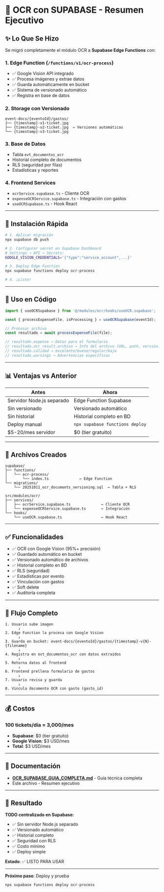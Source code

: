 # 🎯 OCR con SUPABASE - Resumen Ejecutivo

## ✨ Lo Que Se Hizo

Se migró completamente el módulo OCR a **Supabase Edge Functions** con:

### 1. **Edge Function** (`/functions/v1/ocr-process`)
- ✅ Google Vision API integrado
- ✅ Procesa imágenes y extrae datos
- ✅ Guarda automáticamente en bucket
- ✅ Sistema de versionado automático
- ✅ Registra en base de datos

### 2. **Storage con Versionado**
```
event-docs/{eventoId}/gastos/
├── {timestamp}-v1-ticket.jpg
├── {timestamp}-v2-ticket.jpg  ← Versiones automáticas
└── {timestamp}-v3-ticket.jpg
```

### 3. **Base de Datos**
- Tabla `evt_documentos_ocr`
- Historial completo de documentos
- RLS (seguridad por filas)
- Estadísticas y reportes

### 4. **Frontend Services**
- `ocrService.supabase.ts` - Cliente OCR
- `expenseOCRService.supabase.ts` - Integración con gastos
- `useOCRSupabase.ts` - Hook React

---

## 🚀 Instalación Rápida

```bash
# 1. Aplicar migración
npx supabase db push

# 2. Configurar secret en Supabase Dashboard
# Settings → API → Secrets:
GOOGLE_VISION_CREDENTIALS='{"type":"service_account",...}'

# 3. Deploy Edge Function
npx supabase functions deploy ocr-process

# 4. ¡Listo!
```

---

## 🎯 Uso en Código

```typescript
import { useOCRSupabase } from '@/modules/ocr/hooks/useOCR.supabase';

const { processExpenseFile, isProcessing } = useOCRSupabase(eventId);

// Procesar archivo
const resultado = await processExpenseFile(file);

// resultado.expense → Datos para el formulario
// resultado.ocr_result.archivo → Info del archivo (URL, path, versión)
// resultado.calidad → excelente/buena/regular/baja
// resultado.warnings → Advertencias específicas
```

---

## 📊 Ventajas vs Anterior

| Antes | Ahora |
|-------|-------|
| Servidor Node.js separado | Edge Function Supabase |
| Sin versionado | Versionado automático |
| Sin historial | Historial completo en BD |
| Deploy manual | `npx supabase functions deploy` |
| $5-20/mes servidor | $0 (tier gratuito) |

---

## 📁 Archivos Creados

```
supabase/
├── functions/
│   └── ocr-process/
│       └── index.ts              ← Edge Function
└── migrations/
    └── 20251011_ocr_documents_versioning.sql  ← Tabla + RLS

src/modules/ocr/
├── services/
│   ├── ocrService.supabase.ts              ← Cliente OCR
│   └── expenseOCRService.supabase.ts       ← Integración
└── hooks/
    └── useOCR.supabase.ts                  ← Hook React
```

---

## ✅ Funcionalidades

- ✅ OCR con Google Vision (95%+ precisión)
- ✅ Guardado automático en bucket
- ✅ Versionado automático de archivos
- ✅ Historial completo en BD
- ✅ RLS (seguridad)
- ✅ Estadísticas por evento
- ✅ Vinculación con gastos
- ✅ Soft delete
- ✅ Auditoría completa

---

## 🔄 Flujo Completo

```
1. Usuario sube imagen
      ↓
2. Edge Function la procesa con Google Vision
      ↓
3. Guarda en bucket: event-docs/{eventoId}/gastos/{timestamp}-v{N}-{filename}
      ↓
4. Registra en evt_documentos_ocr con datos extraídos
      ↓
5. Retorna datos al frontend
      ↓
6. Frontend prellena formulario de gastos
      ↓
7. Usuario revisa y guarda
      ↓
8. Vincula documento OCR con gasto (gasto_id)
```

---

## 💰 Costos

### 100 tickets/día = 3,000/mes
- **Supabase**: $0 (tier gratuito)
- **Google Vision**: $3 USD/mes
- **Total**: $3 USD/mes

---

## 📖 Documentación

- **[OCR_SUPABASE_GUIA_COMPLETA.md](./OCR_SUPABASE_GUIA_COMPLETA.md)** - Guía técnica completa
- Este archivo - Resumen ejecutivo

---

## 🎉 Resultado

**TODO centralizado en Supabase:**
- ✅ Sin servidor Node.js separado
- ✅ Versionado automático
- ✅ Historial completo
- ✅ Seguridad con RLS
- ✅ Costo mínimo
- ✅ Deploy simple

**Estado**: ✅ LISTO PARA USAR

---

**Próximo paso**: Deploy y prueba
```bash
npx supabase functions deploy ocr-process
```
